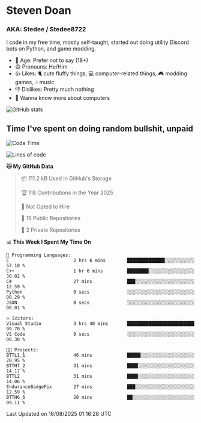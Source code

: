 # Steven Doan
### AKA: Stedee / Stedee8722
I code in my free time, mostly self-taught, started out doing utility Discord bots on Python, and game modding.

- 🤔 Age: Prefer not to say (18+)
- 😄 Pronouns: He/Him
- 👍 Likes: 🐈 cute fluffy things, 💻 computer-related things, 🎮 modding games, 🎶 music
- 👎 Dislikes: Pretty much nothing
- 🥹 Wanna know more about computers

![GitHub stats](https://github-readme-stats-iota-mocha-40.vercel.app/api?username=Stedee8722&show=prs_merged,prs_merged_percentage&show_icons=true&theme=transparent)

## Time I've spent on doing random bullshit, unpaid
<!--START_SECTION:Time I've spent on doing random bullshit, unpaid-->
![Code Time](http://img.shields.io/badge/Code%20Time-307%20hrs%2051%20mins-blue)

![Lines of code](https://img.shields.io/badge/From%20Hello%20World%20I%27ve%20Written-87.0%20thousand%20lines%20of%20code-blue)

**🐱 My GitHub Data** 

> 📦 111.2 kB Used in GitHub's Storage 
 > 
> 🏆 118 Contributions in the Year 2025
 > 
> 🚫 Not Opted to Hire
 > 
> 📜 19 Public Repositories 
 > 
> 🔑 2 Private Repositories 
 > 
📊 **This Week I Spent My Time On** 

```text
💬 Programming Languages: 
C                        2 hrs 6 mins        ██████████████░░░░░░░░░░░   57.10 % 
C++                      1 hr 6 mins         ████████░░░░░░░░░░░░░░░░░   30.02 % 
C#                       27 mins             ███░░░░░░░░░░░░░░░░░░░░░░   12.59 % 
Python                   0 secs              ░░░░░░░░░░░░░░░░░░░░░░░░░   00.29 % 
JSON                     0 secs              ░░░░░░░░░░░░░░░░░░░░░░░░░   00.01 % 

🔥 Editors: 
Visual Studio            3 hrs 40 mins       █████████████████████████   99.70 % 
VS Code                  0 secs              ░░░░░░░░░░░░░░░░░░░░░░░░░   00.30 % 

🐱‍💻 Projects: 
BTTL1_1                  46 mins             █████░░░░░░░░░░░░░░░░░░░░   20.95 % 
BTTH7_2                  31 mins             ████░░░░░░░░░░░░░░░░░░░░░   14.17 % 
BTTL2                    31 mins             ████░░░░░░░░░░░░░░░░░░░░░   14.06 % 
EnduranceBadgeFix        27 mins             ███░░░░░░░░░░░░░░░░░░░░░░   12.59 % 
BTTH6_6                  20 mins             ██░░░░░░░░░░░░░░░░░░░░░░░   09.11 % 
```


 Last Updated on 16/08/2025 01:16:28 UTC
<!--END_SECTION:Time I've spent on doing random bullshit, unpaid-->
